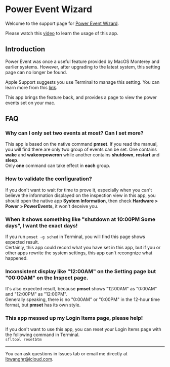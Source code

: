 # Power Event Wizard
Welcome to the support page for [Power Event Wizard](https://apps.apple.com/cn/app/scheduled-startup-wizard/id6503290654?mt=12).  

Please watch this [video](https://youtu.be/Mh2bkcEp0tE) to learn the usage of this app.

## Introduction
Power Event was once a useful feature provided by MacOS Monterey and earlier systems. However, after upgrading to the latest system, this setting page can no longer be found.

Apple Support suggests you use Terminal to manage this setting. You can learn more from this [link](https://support.apple.com/guide/mac-help/schedule-your-mac-to-turn-on-or-off-mchl40376151/mac).

This app brings the feature back, and provides a page to view the power events set on your mac.

## FAQ

### Why can I only set two events at most? Can I set more?  
This app is based on the native command **pmset**. If you read the manual, you will find there are only two group of events can be set. One contains **wake** and **wakeorpoweron** while another contains **shutdown**, **restart** and **sleep**.  
Only **one** command can take effect in **each** group.

### How to validate the configuration?
If you don't want to wait for time to prove it, especially when you can't believe the information displayed on the inspection view in this app, you should open the native app **System Information**, then check **Hardware > Power > PowerEvents**, it won't deceive you.

### When it shows something like "shutdown at 10:00PM Some days", I want the exact days!
If you run `pmset -g sched` in Terminal, you will find this page shows expected result.  
Certainly, this app could record what you have set in this app, but if you or other apps rewrite the system settings, this app can't recongnize what happened.

### Inconsistent display like "12:00AM" on the Setting page but "00:00AM" on the Inspect page.
It's also expected result, because **pmset** shows "12:00AM" as "0:00AM" and "12:00PM" as "12:00PM".   
Generally speaking, there is no "0:00AM" or "0:00PM" in the 12-hour time format, but **pmset** has its own style.

### This app messed up my Login Items page, please help!
If you don't want to use this app, you can reset your Login Items page with the following command in Terminal.  
`sfltool resetbtm`

---
You can ask questions in Issues tab or email me directly at lbwanghr@icloud.com.
